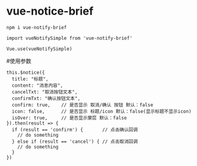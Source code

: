 # vue-notice-brief

`
npm i vue-notify-brief
`

`
import vueNotifySimple from 'vue-notify-brief'
`

`
Vue.use(vueNotifySimple)
`

#使用参数

```
this.$notice({
  title: "标题",
  content: "消息内容",
  cancelTxt: "取消按钮文本",
  confirmTxt: "确认按钮文本",
  confirm: true,    // 是否显示 取消/确认 按钮 默认：false
  icon: false,      // 是否显示 标题/icon 默认：false(显示标题不显示icon)
  isOver: true,     // 是否显示蒙层 默认：false
}).then(result => {
  if (result == 'confirm') {       // 点击确认回调
    // do something
  } else if (result == 'cancel') { // 点击取消回调
    // do something
  }
})
```
